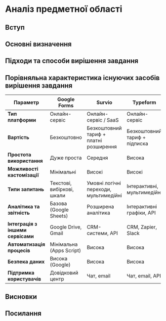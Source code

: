 # Аналіз предметної області

## Вступ


## Основні визначення


## Підходи та способи вирішення завдання


## Порівняльна характеристика існуючих засобів вирішення завдання
| Параметр                    | Google Forms        | Survio               | Typeform            | Zoho Survey         | SurveyMonkey        | Microsoft Forms     |
|-----------------------------|---------------------|----------------------|---------------------|---------------------|---------------------|---------------------|
| **Тип платформи**           | Онлайн-сервіс | Онлайн-сервіс / SaaS | Онлайн-сервіс      | Онлайн-сервіс / SaaS | Онлайн-сервіс / SaaS | Онлайн-сервіс      |
| **Вартість**                | Безкоштовно        | Безкоштовний тариф + платні розширення | Безкоштовний тариф + підписка | Безкоштовний тариф + платні плани | Безкоштовний тариф + платні плани | Безкоштовно (для користувачів Microsoft) |
| **Простота використання**   | Дуже проста        | Середня              | Висока              | Середня              | Висока              | Дуже проста        |
| **Можливості кастомізації** | Мінімальні         | Високі               | Високі              | Високі               | Високі              | Середні            |
| **Типи запитань**           | Текстові, вибіркові, шкали | Умовні логічні переходи, мультимедійні | Інтерактивні, мультимедійні | Умовні логічні переходи | Великий вибір шаблонів, умови | Основні типи запитань |
| **Аналітика та звітність**  | Базова (Google Sheets) | Розширена аналітика | Інтерактивні графіки, API | Детальна аналітика, експорт | Продвинута (штучний інтелект) | Інтеграція з Excel |
| **Інтеграція з іншими сервісами** | Google Drive, Gmail | CRM-системи, API | CRM, Zapier, Slack | CRM, API, Microsoft | CRM, API, Google Workspace | Microsoft 365, Teams |
| **Автоматизація процесів**  | Мінімальна (Apps Script) | Висока              | Висока              | Висока               | Висока               | Мінімальна         |
| **Безпека даних**           | Висока (Google)    | Висока               | Висока              | Висока               | Висока               | Висока (Microsoft) |
| **Підтримка користувачів**  | Довідковий центр   | Чат, email          | Чат, email, API     | Чат, email           | Довідковий центр, API | Довідковий центр   |


## Висновки


## Посилання

